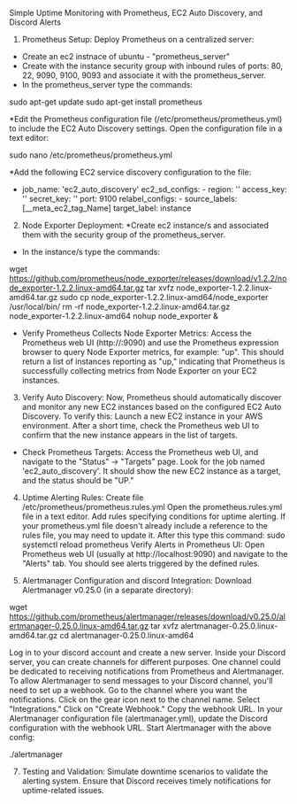 Simple Uptime Monitoring with
Prometheus, EC2 Auto
Discovery, and Discord Alerts

1. Prometheus Setup:
Deploy Prometheus on a centralized server:
* Create an ec2 instnace of ubuntu - "prometheus_server"
* Create with the instance security group with inbound rules of ports: 80, 22, 9090, 9100, 9093  and associate it with the prometheus_server.
* In the prometheus_server type the commands:

sudo apt-get update
sudo apt-get install prometheus

*Edit the Prometheus configuration file (/etc/prometheus/prometheus.yml) to include the EC2 Auto Discovery settings. 
Open the configuration file in a text editor:

sudo nano /etc/prometheus/prometheus.yml

*Add the following EC2 service discovery configuration to the file:

- job_name: 'ec2_auto_discovery'
    ec2_sd_configs:
      - region: '<your-aws-region>'
        access_key: '<your-aws-access-key>'
        secret_key: '<your-aws-secret-key>'
        port: 9100
    relabel_configs:
      - source_labels: [__meta_ec2_tag_Name]
        target_label: instance


2. Node Exporter Deployment:
*Create ec2 instance/s and associated them with the security group of the prometheus_server.
* In the instance/s type the commands:

wget https://github.com/prometheus/node_exporter/releases/download/v1.2.2/node_exporter-1.2.2.linux-amd64.tar.gz
tar xvfz node_exporter-1.2.2.linux-amd64.tar.gz
sudo cp node_exporter-1.2.2.linux-amd64/node_exporter /usr/local/bin/
rm -rf node_exporter-1.2.2.linux-amd64.tar.gz node_exporter-1.2.2.linux-amd64
nohup node_exporter &

* Verify Prometheus Collects Node Exporter Metrics:
Access the Prometheus web UI (http://<your-prometheus-server-ip>:9090) and use the Prometheus expression browser
to query Node Exporter metrics, for example: "up".  This should return a list of instances reporting as "up," indicating that 
Prometheus is successfully collecting metrics from Node Exporter on your EC2 instances.


3. Verify Auto Discovery:
Now, Prometheus should automatically discover and monitor any new EC2 instances based on the configured EC2 Auto Discovery. To verify this:
Launch a new EC2 instance in your AWS environment.
After a short time, check the Prometheus web UI to confirm that the new instance appears in the list of targets.
* Check Prometheus Targets:
Access the Prometheus web UI, and navigate to the "Status" -> "Targets" page. Look for the job named 'ec2_auto_discovery'. 
It should show the new EC2 instance as a target, and the status should be "UP."
 
4. Uptime Alerting Rules:
Create file /etc/prometheus/prometheus.rules.yml
Open the prometheus.rules.yml file in a text editor.
Add rules specifying conditions for uptime alerting.
If your prometheus.yml file doesn't already include a reference to the rules file, you may need to update it.
After this type this command: sudo systemctl reload prometheus
Verify Alerts in Prometheus UI:
Open Prometheus web UI (usually at http://localhost:9090) and navigate to the "Alerts" tab. You should see alerts triggered by the defined rules.

5. Alertmanager Configuration and discord Integration:
Download Alertmanager v0.25.0 (in a separate directory):

wget https://github.com/prometheus/alertmanager/releases/download/v0.25.0/alertmanager-0.25.0.linux-amd64.tar.gz
tar xvfz alertmanager-0.25.0.linux-amd64.tar.gz
cd alertmanager-0.25.0.linux-amd64

Log in to your discord account and create a new server.
Inside your Discord server, you can create channels for different purposes. 
One channel could be dedicated to receiving notifications from Prometheus and Alertmanager.
To allow Alertmanager to send messages to your Discord channel, you'll need to set up a webhook.
Go to the channel where you want the notifications.
Click on the gear icon next to the channel name.
Select "Integrations."
Click on "Create Webhook."
Copy the webhook URL.
In your Alertmanager configuration file (alertmanager.yml), update the Discord configuration with the webhook URL.
Start Alertmanager with the above config:

./alertmanager

7. Testing and Validation:
Simulate downtime scenarios to validate the alerting system.
Ensure that Discord receives timely notifications for uptime-related issues.


